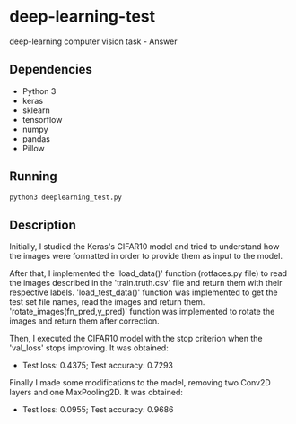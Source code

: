 # deep-learning-test
deep-learning computer vision task - Answer

## Dependencies

* Python 3
* keras
* sklearn
* tensorflow
* numpy
* pandas
* Pillow

## Running

```sh
python3 deeplearning_test.py
```

## Description

Initially, I studied the Keras's CIFAR10 model and tried to understand how the images were formatted in order to provide them as input to the model.

After that, I implemented the 'load_data()' function (rotfaces.py file) to read the images described in the 'train.truth.csv' file and return them with their respective labels. 'load_test_data()' function was implemented to get the test set file names, read the images and return them. 'rotate_images(fn_pred,y_pred)' function was implemented to rotate the images and return them after correction.

Then, I executed the CIFAR10 model with the stop criterion when the 'val_loss' stops improving. It was obtained:

* Test loss: 0.4375; Test accuracy: 0.7293

Finally I made some modifications to the model, removing two Conv2D layers and one MaxPooling2D. It was obtained:

* Test loss: 0.0955; Test accuracy: 0.9686
